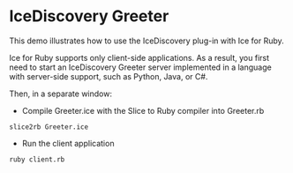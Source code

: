 # IceDiscovery Greeter

This demo illustrates how to use the IceDiscovery plug-in with Ice for Ruby.

Ice for Ruby supports only client-side applications. As a result, you first need to start an IceDiscovery Greeter server
implemented in a language with server-side support, such as Python, Java, or C#.

Then, in a separate window:

- Compile Greeter.ice with the Slice to Ruby compiler into Greeter.rb

```shell
slice2rb Greeter.ice
```

- Run the client application

```shell
ruby client.rb
```
